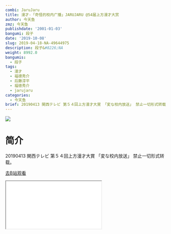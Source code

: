 ```yaml
---
combi: JaruJaru
title: 漫才-「奇怪的校内广播」JARUJARU @54届上方漫才大赏
author: 今天鱼
zmz: 今天鱼
publishdate: '2001-01-03'
bangumi: 段子
date: '2019-10-08'
slug: 2019-04-18-NA-49644975
description: 段子&#8226;NA
weight: 8992.0
bangumis:
  - 段子
tags:
  - 漫才
  - 福德秀介
  - 后藤淳平
  - 福徳秀介
  - jarujaru
categories:
  - 今天鱼
brief: 20190413 関西テレビ 第５４回上方漫才大賞 「変な校内放送」 禁止一切形式转载。
---
```

![](https://i.imgur.com/FUYIuLp.jpg)
# 简介  
20190413 関西テレビ 第５４回上方漫才大賞
「変な校内放送」
禁止一切形式转载。  

[去B站观看](https://www.bilibili.com/video/av49644975/)
<div class ="resp-container"><iframe class="testiframe" src="//player.bilibili.com/player.html?aid=49644975"", scrolling="no", allowfullscreen="true" > </iframe></div> 
